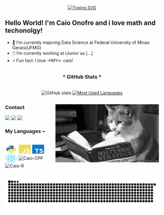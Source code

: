 <div align="center">
  <a href="https://git.io/typing-svg">
    <img src="https://readme-typing-svg.demolab.com?font=Fira+Code&weight=500&size=22&pause=1000&color=blue&center=true&vCenter=true&random=false&width=524&lines=%E2%8A%B9+Welcome+to+my+profile!+%CB%99%E1%B5%95%CB%99+%E2%8A%B9+" alt="Typing SVG">
  </a>
</div>

## Hello World! I'm Caio Onofre and i love math and techonolgy!
- 🔭 I’m currently majoring Data Science at Federal University of Minas Gerais(UFMG)
- 🖱️ I’m currently working at iJunior as [...]
- ⚡ Fun fact: I love ->MY<- cats!
##

<div style="text-align: center;" align="center">
  <h3>* GitHub Stats *</h3>
  <br>
  <img src="https://github-readme-stats-git-masterrstaa-rickstaa.vercel.app/api?username=DataCaio&hide_title=true&show_icons=true&include_all_commits=true&count_private=true&line_height=25&hide=issues&border_radius=3&theme=transparent" alt="GitHub stats">

  <a href="https://github.com/DataCaio/github-readme-stats">
    <img src="https://github-readme-stats-git-masterrstaa-rickstaa.vercel.app/api/top-langs/?username=DataCaio&line_height=10&card_width=290&layout=compact&hide_title=false&count_private=true&langs_count=4&show_icons=true&hide=html,scss,less&&border_radius=3&count_private=true&theme=transparent" alt="Most Used Languages">
  </a>
</div>

##

<img align="right" alt="" height="190px" src="./cat.gif">

<h3 align="left">Contact</h3>

<div> 
  <a href="https://instagram.com/onofre.ch" target="_blank"><img src="https://img.shields.io/badge/-Instagram-%23E4405F?style=for-the-badge&logo=instagram&logoColor=white" target="_blank"></a>
  <a href = "mailto:ccaiohenriquec@outlook.com.br"><img src="https://img.shields.io/badge/-Gmail-%23333?style=for-the-badge&logo=gmail&logoColor=white" target="_blank"></a>
  <a href="https://www.linkedin.com/in/caio-onofre-597b04262"target="_blank"><img src="https://img.shields.io/badge/-LinkedIn-%230077B5?style=for-the-badge&logo=linkedin&logoColor=white" target="_blank"></a> 



<h3 align="left">My Languages ~</h3>

<div style="display: inline_block"><br>
  <img align="center" alt="Rafa-Python" height="30" width="40" src="https://raw.githubusercontent.com/devicons/devicon/master/icons/python/python-original.svg">
  <img align="center" alt="Caio-Js" height="30" width="40" src="https://raw.githubusercontent.com/devicons/devicon/master/icons/javascript/javascript-plain.svg">
  <img align="center" alt="Caio-Ts" height="30" width="40" src="https://raw.githubusercontent.com/devicons/devicon/master/icons/typescript/typescript-plain.svg">
  <img align="center" alt="Caio-React" height="30" width="40" src="https://raw.githubusercontent.com/devicons/devicon/master/icons/react/react-original.svg">
  <img align="center" alt="Caio-CPP" height="30" width="40" src="https://cdn.jsdelivr.net/gh/devicons/devicon@latest/icons/cplusplus/cplusplus-original.svg" />
  <img align="center" alt="Caio-R" height="30" width="40"src="https://cdn.jsdelivr.net/gh/devicons/devicon@latest/icons/r/r-original.svg" />
  
##
  <picture align="center">
  <source media="(prefers-color-scheme: dark)" srcset="https://raw.githubusercontent.com/DataCaio/DataCaio/output/github-contribution-grid-snake-dark.svg">
  <source media="(prefers-color-scheme: light)" srcset="https://raw.githubusercontent.com/DataCaio/DataCaio/output/github-contribution-grid-snake-dark.svg">
  <img align="center" alt="github contribution grid snake animation" src="https://raw.githubusercontent.com/DataCaio/DataCaio/output/github-contribution-grid-snake.svg">
</picture>

</div>
